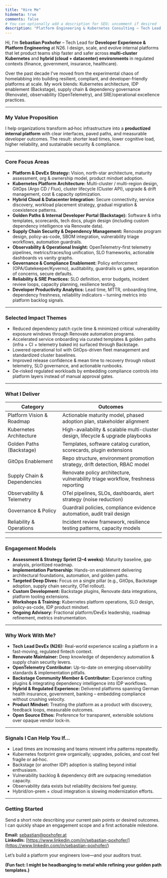 ```yaml
---
title: "Hire Me"
hidemeta: true
comments: false
# You can optionally add a description for SEO; uncomment if desired
description: "Platform Engineering & Kubernetes Consulting – Tech Lead DevEx (N26). Hybrid cloud & on‑prem enablement, IDP, GitOps, supply chain security, observability, SLOs."
---
```


Hi, I'm **Sebastian Poxhofer** – Tech Lead for **Developer Experience & Platform Engineering** at N26. I design, scale, and evolve internal platforms that let product teams ship faster and safer across **multi-cluster Kubernetes** and **hybrid (cloud + datacenter) environments** in regulated contexts (finance, government, insurance, healthcare).

Over the past decade I've moved from the experimental chaos of homelabbing into building resilient, compliant, and developer-friendly platforms at scale. My work blends: Kubernetes architecture, IDP enablement (Backstage), supply chain & dependency governance (Renovate), observability (OpenTelemetry), and SRE/operational excellence practices.

---
### My Value Proposition
I help organizations transform ad‑hoc infrastructure into a **productized internal platform** with clear interfaces, paved paths, and measurable developer outcomes. The result: shorter lead times, lower cognitive load, higher reliability, and sustainable security & compliance.

---
### Core Focus Areas
- **Platform & DevEx Strategy:** Vision, north-star architecture, maturity assessment, org & ownership model, product mindset adoption.
- **Kubernetes Platform Architecture:** Multi-cluster / multi-region design, GitOps (Argo CD / Flux), cluster lifecycle (Cluster API), upgrade & drift management, cost & capacity optimization.
- **Hybrid Cloud & Datacenter Integration:** Secure connectivity, service discovery, workload placement strategy, gradual migration & coexistence patterns.
- **Golden Paths & Internal Developer Portal (Backstage):** Software & infra templates, scorecards, tech docs, plugin design (including custom dependency intelligence via Renovate data).
- **Supply Chain Security & Dependency Management:** Renovate program design, policy-as-code, SBOM integration, vulnerability triage workflows, automation guardrails.
- **Observability & Operational Insight:** OpenTelemetry-first telemetry pipelines, metrics/traces/log unification, SLO frameworks, actionable dashboards vs vanity graphs.
- **Governance & Compliance Enablement:** Policy enforcement (OPA/Gatekeeper/Kyverno), auditability, guardrails vs gates, separation of concerns, secure defaults.
- **Reliability & SRE Practices:** SLO definition, error budgets, incident review loops, capacity planning, resilience testing.
- **Developer Productivity Analytics:** Lead time, MTTR, onboarding time, dependency freshness, reliability indicators – turning metrics into platform backlog signals.

---
### Selected Impact Themes
- Reduced dependency patch cycle time & minimized critical vulnerability exposure windows through Renovate automation programs.
- Accelerated service onboarding via curated templates & golden paths (infra + CI + telemetry baked in) surfaced through Backstage.
- Lowered operational toil with GitOps-driven fleet management and standardized cluster baselines.
- Improved release confidence & mean time to recovery through robust telemetry, SLO governance, and actionable runbooks.
- De-risked regulated workloads by embedding compliance controls into platform layers instead of manual approval gates.

---
### What I Deliver
| Category | Outcomes |
|----------|----------|
| Platform Vision & Roadmap | Actionable maturity model, phased adoption plan, stakeholder alignment |
| Kubernetes Architecture | High-availability & scalable multi-cluster design, lifecycle & upgrade playbooks |
| Golden Paths (Backstage) | Templates, software catalog curation, scorecards, plugin extensions |
| GitOps Enablement | Repo structure, environment promotion strategy, drift detection, RBAC model |
| Supply Chain & Dependencies | Renovate policy architecture, vulnerability triage workflow, freshness reporting |
| Observability & Telemetry | OTel pipelines, SLOs, dashboards, alert strategy (noise reduction) |
| Governance & Policy | Guardrail policies, compliance evidence automation, audit trail design |
| Reliability & Operations | Incident review framework, resilience testing patterns, capacity models |

---
### Engagement Models
- **Assessment & Strategy Sprint (2–4 weeks):** Maturity baseline, gap analysis, prioritized roadmap.
- **Implementation Partnership:** Hands-on enablement delivering architectural foundations, automation, and golden paths.
- **Targeted Deep Dives:** Focus on a single pillar (e.g., GitOps, Backstage adoption, supply chain security, OTel rollout).
- **Custom Development:** Backstage plugins, Renovate data integrations, platform tooling extensions.
- **Workshops & Training:** Kubernetes platform operations, SLO design, policy-as-code, IDP product mindset.
- **Ongoing Advisory:** Fractional platform/DevEx leadership, roadmap refinement, metrics instrumentation.

---
### Why Work With Me?
- **Tech Lead DevEx (N26):** Real-world experience scaling a platform in a fast-moving, regulated fintech context.
- **Renovate Maintainer:** Deep knowledge of dependency automation & supply chain security levers.
- **OpenTelemetry Contributor:** Up-to-date on emerging observability standards & implementation pitfalls.
- **Backstage Community Member & Contributor:** Experience crafting plugins & integrating dependency intelligence into IDP workflows.
- **Hybrid & Regulated Experience:** Delivered platforms spanning German health insurance, government, banking – embedding compliance without crushing velocity.
- **Product Mindset:** Treating the platform as a product with discovery, feedback loops, measurable outcomes.
- **Open Source Ethos:** Preference for transparent, extensible solutions over opaque vendor lock-in.

---
### Signals I Can Help You If…
- Lead times are increasing and teams reinvent infra patterns repeatedly.
- Kubernetes footprint grew organically; upgrades, policies, and cost feel fragile or ad‑hoc.
- Backstage (or another IDP) adoption is stalling beyond initial enthusiasm.
- Vulnerability backlog & dependency drift are outpacing remediation capacity.
- Observability data exists but reliability decisions feel guessy.
- Hybrid/on-prem + cloud integration is slowing modernization efforts.

---
### Getting Started
Send a short note describing your current pain points or desired outcomes. I can quickly shape an engagement scope and a first actionable milestone.

**Email:** [sebastian@poxhofer.at](mailto:sebastian@poxhofer.at)  
**LinkedIn:** [https://www.linkedin.com/in/sebastian-poxhofer/](https://www.linkedin.com/in/sebastian-poxhofer/)

Let’s build a platform your engineers love—and your auditors trust.

**(Fun fact: I might be headbanging to metal while refining your golden path templates.)**
